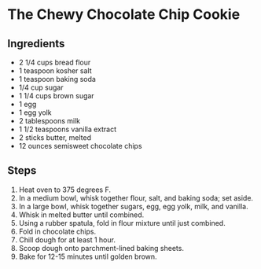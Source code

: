 # The Chewy Chocolate Chip Cookie

## Ingredients

- 2 1/4 cups bread flour
- 1 teaspoon kosher salt
- 1 teaspoon baking soda
- 1/4 cup sugar
- 1 1/4 cups brown sugar
- 1 egg
- 1 egg yolk
- 2 tablespoons milk
- 1 1/2 teaspoons vanilla extract
- 2 sticks butter, melted
- 12 ounces semisweet chocolate chips

## Steps

1. Heat oven to 375 degrees F.
2. In a medium bowl, whisk together flour, salt, and baking soda; set aside.
3. In a large bowl, whisk together sugars, egg, egg yolk, milk, and vanilla.
4. Whisk in melted butter until combined.
5. Using a rubber spatula, fold in flour mixture until just combined.
6. Fold in chocolate chips.
7. Chill dough for at least 1 hour.
8. Scoop dough onto parchment-lined baking sheets.
9. Bake for 12-15 minutes until golden brown.

